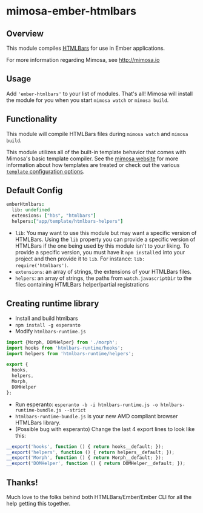 mimosa-ember-htmlbars
===========

## Overview

This module compiles [HTMLBars](https://github.com/tildeio/htmlbars) for use in Ember applications.

For more information regarding Mimosa, see http://mimosa.io

## Usage

Add `'ember-htmlbars'` to your list of modules.  That's all!  Mimosa will install the module for you when you start `mimosa watch` or `mimosa build`.

## Functionality

This module will compile HTMLBars files during `mimosa watch` and `mimosa build`.

This module utilizes all of the built-in template behavior that comes with Mimosa's basic template compiler.  See the [mimosa website](http://mimosa.io/compilers.html#mt) for more information about how templates are treated or check out the various [`template` configuration options](http://mimosa.io/configuration.html#templates).

## Default Config

```coffeescript
emberHtmlbars:
  lib: undefined
  extensions: ["hbs", "htmlbars"]
  helpers:["app/template/htmlbars-helpers"]
```

* `lib`: You may want to use this module but may want a specific version of HTMLBars. Using the `lib` property you can provide a specific version of HTMLBars if the one being used by this module isn't to your liking. To provide a specific version, you must have it `npm install`ed into your project and then provide it to `lib`. For instance: `lib: require('htmlbars')`.
* `extensions`: an array of strings, the extensions of your HTMLBars files.
* `helpers`: an array of strings, the paths from `watch.javascriptDir` to the files containing HTMLBars helper/partial registrations

## Creating runtime library

* Install and build htmlbars
* `npm install -g esperanto`
* Modify `htmlbars-runtime.js`
```javascript
import {Morph, DOMHelper} from './morph';
import hooks from 'htmlbars-runtime/hooks';
import helpers from 'htmlbars-runtime/helpers';

export {
  hooks,
  helpers,
  Morph,
  DOMHelper
};
```
* Run esperanto: `esperanto -b -i htmlbars-runtime.js -o htmlbars-runtime-bundle.js --strict`
* `htmlbars-runtime-bundle.js` is your new AMD compliant browser HTMLBars library.
* (Possible bug with esperanto) Change the last 4 export lines to look like this:
```javascript
__export('hooks', function () { return hooks__default; });
__export('helpers', function () { return helpers__default; });
__export('Morph', function () { return Morph__default; });
__export('DOMHelper', function () { return DOMHelper__default; });
```

## Thanks!

Much love to the folks behind both HTMLBars/Ember/Ember CLI for all the help getting this together.